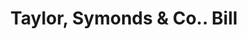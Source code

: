 ---
doi: 10.7916/D86T1ZTW
date_other: '1880'
date_other_textual: 1880-1889
form: printed ephemera
genre:
- Invoices
name:
- Taylor, Symonds & Co.
object_in_context_url: https://biggert.cul.columbia.edu/items/view/ave_biggert_01549
subject_hierarchical_geographic:
- Providence, Rhode Island, United States
subject_name:
- Taylor, Symonds & Co.
title: Taylor, Symonds & Co.. Bill
sort_title: Taylor, Symonds & Co.. Bill
call_number: ave_biggert_01549
coordinates:
- 41.82361111111111,-71.42222222222223
pid: ave_biggert_01549
identifiers: ave_biggert_01549
thumbnail: https://derivativo-3.library.columbia.edu/iiif/2/ldpd:343917/full/!256,256/0/native.jpg
permalink: "/biggert/ave_biggert_01549/"
layout: iiif-image-page
---